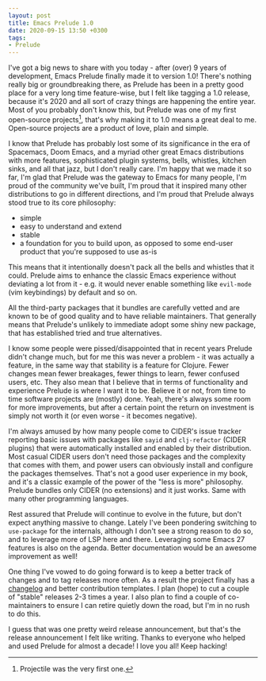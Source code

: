 ```yaml
---
layout: post
title: Emacs Prelude 1.0
date: 2020-09-15 13:50 +0300
tags:
- Prelude
---
```


I've got a big news to share with you today - after (over) 9 years of
development, Emacs Prelude finally made it to version 1.0! There's nothing
really big or groundbreaking there, as Prelude has been in a pretty good place for a very
long time feature-wise, but I felt like tagging a 1.0 release, because it's 2020 and
all sort of crazy things are happening the entire year. Most of you probably
don't know this, but Prelude was one of my first open-source projects[^1],
that's why making it to 1.0 means a great deal to me. Open-source projects are a
product of love, plain and simple.

I know that Prelude has probably lost some of its significance in the era of
Spacemacs, Doom Emacs, and a myriad other great Emacs distributions with more
features, sophisticated plugin systems, bells, whistles, kitchen sinks, and all that jazz, but
I don't really care. I'm happy that we made it so far, I'm glad that Prelude was
the gateway to Emacs for many people, I'm proud of the community we've built,
I'm proud that it inspired many other distributions to go in different
directions, and I'm proud that Prelude always stood true to its core philosophy:

* simple
* easy to understand and extend
* stable
* a foundation for you to build upon, as opposed to some end-user product that you're supposed to use as-is

This means that it intentionally doesn't pack all the bells and whistles that it could.
Prelude aims to enhance the classic Emacs experience without deviating a lot from it - e.g.
it would never enable something like `evil-mode` (vim keybindings) by default and so on.

All the third-party packages that it bundles are carefully vetted and are known to be of
good quality and to have reliable maintainers. That generally means that Prelude's unlikely
to immediate adopt some shiny new package, that has established tried and true alternatives.

I know some people were pissed/disappointed that in recent years Prelude didn't
change much, but for me this was never a problem - it was actually a feature, in
the same way that stability is a feature for Clojure. Fewer changes mean fewer
breakages, fewer things to learn, fewer confused users, etc. They also mean that
I believe that in terms of functionality and experience Prelude is where I want
it to be. Believe it or not, from time to time software projects are (mostly)
done.  Yeah, there's always some room for more improvements, but after a certain
point the return on investment is simply not worth it (or even worse - it
becomes negative).

I'm always amused by how many people come to CIDER's issue tracker reporting basic
issues with packages like `sayid` and `clj-refactor` (CIDER plugins) that were automatically
installed and enabled by their distribution. Most casual CIDER users don't need those
packages and the complexity that comes with them, and power users can obviously
install and configure the packages themselves. That's not a good user experience
in my book, and it's a classic example of the power of the "less is more"
philosophy. Prelude bundles only CIDER (no extensions) and it just works.
Same with many other programming languages.

Rest assured that Prelude will continue to evolve in the future, but don't
expect anything massive to change.  Lately I've been pondering switching to
`use-package` for the internals, although I don't see a strong reason to do so,
and to leverage more of LSP here and there. Leveraging some Emacs 27 features is
also on the agenda. Better documentation would be an awesome improvement as
well!

One thing I've vowed to do going forward is to keep a better track of changes
and to tag releases more often. As a result the project finally has a
[changelog](https://github.com/bbatsov/prelude/blob/master/CHANGELOG.md) and
better contribution templates. I plan (hope) to cut a couple of "stable" releases 2-3
times a year. I also plan to find a couple of co-maintainers to ensure I can
retire quietly down the road, but I'm in no rush to do this.

I guess that was one pretty weird release announcement, but that's the release
announcement I felt like writing.  Thanks to everyone who helped and used
Prelude for almost a decade! I love you all! Keep hacking!

[^1]: Projectile was the very first one.
